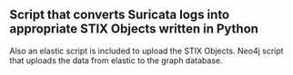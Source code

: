 ## Script that converts Suricata logs into appropriate STIX Objects written in Python
Also an elastic script is included to upload the STIX Objects.
Neo4j script that uploads the data from elastic to the graph database.
